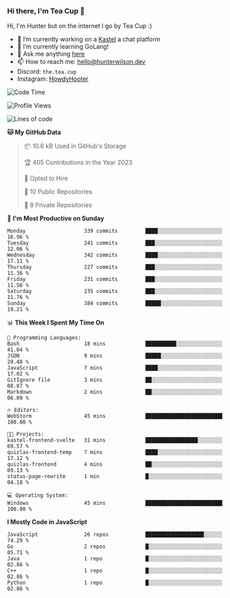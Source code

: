 ### Hi there, I'm Tea Cup 👋 

Hi, I'm Hunter but on the internet I go by Tea Cup :)

- 🔭 I’m currently working on a [Kastel](https://github.com/Kastelll) a chat platform
- 🌱 I’m currently learning GoLang!
- 💬 Ask me anything [here](https://github.com/TheTeaCup/TheTeaCup/issues)
- 📫 How to reach me: [hello@hunterwilson.dev](mailto:hello@hunterwilson.dev)
- Discord: `the.tea.cup`
- Instagram: [HowdyHooter](https://instagram.com/HowdyHooter)

<!--START_SECTION:waka-->
![Code Time](http://img.shields.io/badge/Code%20Time-322%20hrs%2049%20mins-blue)

![Profile Views](http://img.shields.io/badge/Profile%20Views-7-blue)

![Lines of code](https://img.shields.io/badge/From%20Hello%20World%20I%27ve%20Written-741.2%20thousand%20lines%20of%20code-blue)

**🐱 My GitHub Data** 

> 📦 10.6 kB Used in GitHub's Storage 
 > 
> 🏆 405 Contributions in the Year 2023
 > 
> 💼 Opted to Hire
 > 
> 📜 10 Public Repositories 
 > 
> 🔑 8 Private Repositories 
 > 
📅 **I'm Most Productive on Sunday** 

```text
Monday                   339 commits         ████░░░░░░░░░░░░░░░░░░░░░   16.96 % 
Tuesday                  241 commits         ███░░░░░░░░░░░░░░░░░░░░░░   12.06 % 
Wednesday                342 commits         ████░░░░░░░░░░░░░░░░░░░░░   17.11 % 
Thursday                 227 commits         ███░░░░░░░░░░░░░░░░░░░░░░   11.36 % 
Friday                   231 commits         ███░░░░░░░░░░░░░░░░░░░░░░   11.56 % 
Saturday                 235 commits         ███░░░░░░░░░░░░░░░░░░░░░░   11.76 % 
Sunday                   384 commits         █████░░░░░░░░░░░░░░░░░░░░   19.21 % 
```


📊 **This Week I Spent My Time On** 

```text
💬 Programming Languages: 
Bash                     18 mins             ██████████░░░░░░░░░░░░░░░   41.04 % 
JSON                     9 mins              █████░░░░░░░░░░░░░░░░░░░░   20.48 % 
JavaScript               7 mins              ████░░░░░░░░░░░░░░░░░░░░░   17.02 % 
GitIgnore file           3 mins              ██░░░░░░░░░░░░░░░░░░░░░░░   08.87 % 
Markdown                 2 mins              ██░░░░░░░░░░░░░░░░░░░░░░░   06.09 % 

🔥 Editors: 
WebStorm                 45 mins             █████████████████████████   100.00 % 

🐱‍💻 Projects: 
kastel-frontend-svelte   31 mins             █████████████████░░░░░░░░   69.57 % 
quizlas-frontend-temp    7 mins              ████░░░░░░░░░░░░░░░░░░░░░   17.12 % 
quizlas-frontend         4 mins              ██░░░░░░░░░░░░░░░░░░░░░░░   09.13 % 
status-page-rewrite      1 min               █░░░░░░░░░░░░░░░░░░░░░░░░   04.18 % 

💻 Operating System: 
Windows                  45 mins             █████████████████████████   100.00 % 
```

**I Mostly Code in JavaScript** 

```text
JavaScript               26 repos            ███████████████████░░░░░░   74.29 % 
Go                       2 repos             █░░░░░░░░░░░░░░░░░░░░░░░░   05.71 % 
Java                     1 repo              █░░░░░░░░░░░░░░░░░░░░░░░░   02.86 % 
C++                      1 repo              █░░░░░░░░░░░░░░░░░░░░░░░░   02.86 % 
Python                   1 repo              █░░░░░░░░░░░░░░░░░░░░░░░░   02.86 % 
```




<!--END_SECTION:waka-->
